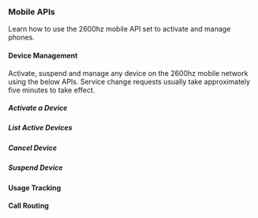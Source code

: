 
### Mobile APIs
Learn how to use the 2600hz mobile API set to activate and manage phones.

#### Device Management
Activate, suspend and manage any device on the 2600hz mobile network using the below APIs. Service change requests
usually take approximately five minutes to take effect.

##### Activate a Device


##### List Active Devices

##### Cancel Device

##### Suspend Device



#### Usage Tracking


#### Call Routing
